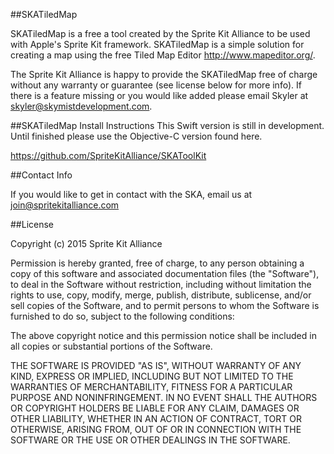 ##SKATiledMap

SKATiledMap is a free a tool created by the Sprite Kit Alliance to be used with Apple's Sprite Kit framework. SKATiledMap is a simple solution for creating a map using the free Tiled Map Editor http://www.mapeditor.org/. 

The Sprite Kit Alliance is happy to provide the SKATiledMap free of charge without any warranty or guarantee (see license below for more info). If there is a feature missing or you would like added please email Skyler at skyler@skymistdevelopment.com.

##SKATiledMap Install Instructions
This Swift version is still in development. Until finished please use the Objective-C version found here.

https://github.com/SpriteKitAlliance/SKAToolKit

##Contact Info

If you would like to get in contact with the SKA, email us at join@spritekitalliance.com

##License

Copyright (c) 2015 Sprite Kit Alliance

Permission is hereby granted, free of charge, to any person obtaining a copy of this software and associated documentation files (the "Software"), to deal in the Software without restriction, including without limitation the rights to use, copy, modify, merge, publish, distribute, sublicense, and/or sell copies of the Software, and to permit persons to whom the Software is furnished to do so, subject to the following conditions:

The above copyright notice and this permission notice shall be included in all copies or substantial portions of the Software.

THE SOFTWARE IS PROVIDED "AS IS", WITHOUT WARRANTY OF ANY KIND, EXPRESS OR IMPLIED, INCLUDING BUT NOT LIMITED TO THE WARRANTIES OF MERCHANTABILITY, FITNESS FOR A PARTICULAR PURPOSE AND NONINFRINGEMENT. IN NO EVENT SHALL THE AUTHORS OR COPYRIGHT HOLDERS BE LIABLE FOR ANY CLAIM, DAMAGES OR OTHER LIABILITY, WHETHER IN AN ACTION OF CONTRACT, TORT OR OTHERWISE, ARISING FROM, OUT OF OR IN CONNECTION WITH THE SOFTWARE OR THE USE OR OTHER DEALINGS IN THE SOFTWARE.